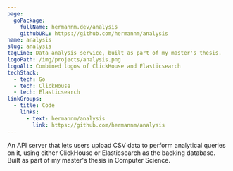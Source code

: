 ```yaml
---
page:
  goPackage:
    fullName: hermannm.dev/analysis
    githubURL: https://github.com/hermannm/analysis
name: analysis
slug: analysis
tagLine: Data analysis service, built as part of my master's thesis.
logoPath: /img/projects/analysis.png
logoAlt: Combined logos of ClickHouse and Elasticsearch
techStack:
  - tech: Go
  - tech: ClickHouse
  - tech: Elasticsearch
linkGroups:
  - title: Code
    links:
      - text: hermannm/analysis
        link: https://github.com/hermannm/analysis
---
```


An API server that lets users upload CSV data to perform analytical queries on it, using either
ClickHouse or Elasticsearch as the backing database. Built as part of my master's thesis in Computer
Science.
